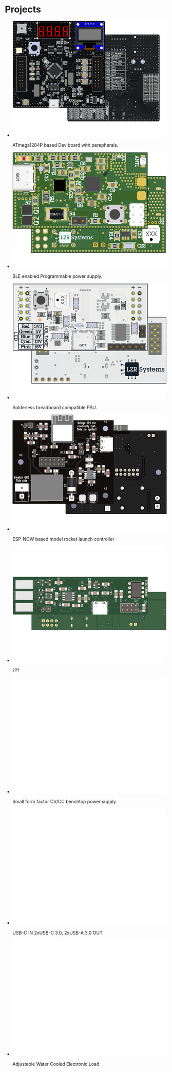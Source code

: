 # Projects

<div class="grid cards" markdown>

-  [![](../assets/aioduino-card.png)](AIOduino.md)

    ATmega1284P based Dev board with perepherals.    

-  [![](../assets/nanopsu-card.png)](NANOPSU.md)

    BLE enabled Programmable power supply.    

-  [![](../assets/breadboardpsu-card.png)](BreadboardPSU.md)

    Solderless breadboard compatible PSU.      

-  [![](../assets/launchy-card.png)](launchy.md)

    ESP-NOW based model rocket launch controller

-  [![](../assets/Sparky-card.png)](Sparky.md)

    ???

-  [![](../assets/TinyPSU-card.png)](TinyPSU.md)

    Small form factor CV/CC benchtop power supply

-  [![](../assets/USB3HUB-card.png)](USB3hub.md)

    USB-C IN 2xUSB-C 3.0, 2xUSB-A 3.0 OUT

-  [![](../assets/Eload-card.png)](electronic_load.md)

    Adjustable Water Cooled Electronic Load
</div>

